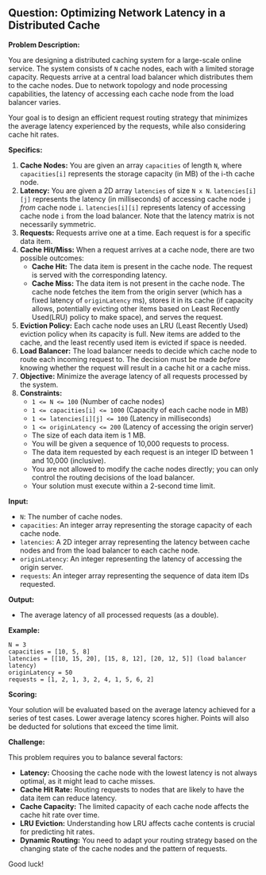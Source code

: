 ## Question: Optimizing Network Latency in a Distributed Cache

**Problem Description:**

You are designing a distributed caching system for a large-scale online service. The system consists of `N` cache nodes, each with a limited storage capacity. Requests arrive at a central load balancer which distributes them to the cache nodes. Due to network topology and node processing capabilities, the latency of accessing each cache node from the load balancer varies.

Your goal is to design an efficient request routing strategy that minimizes the average latency experienced by the requests, while also considering cache hit rates.

**Specifics:**

1.  **Cache Nodes:** You are given an array `capacities` of length `N`, where `capacities[i]` represents the storage capacity (in MB) of the i-th cache node.
2.  **Latency:** You are given a 2D array `latencies` of size `N x N`. `latencies[i][j]` represents the latency (in milliseconds) of accessing cache node `j` *from* cache node `i`. `latencies[i][i]` represents latency of accessing cache node `i` from the load balancer. Note that the latency matrix is not necessarily symmetric.
3.  **Requests:** Requests arrive one at a time. Each request is for a specific data item.
4.  **Cache Hit/Miss:** When a request arrives at a cache node, there are two possible outcomes:
    *   **Cache Hit:** The data item is present in the cache node. The request is served with the corresponding latency.
    *   **Cache Miss:** The data item is not present in the cache node. The cache node fetches the item from the origin server (which has a fixed latency of `originLatency` ms), stores it in its cache (if capacity allows, potentially evicting other items based on Least Recently Used(LRU) policy to make space), and serves the request.
5.  **Eviction Policy:**  Each cache node uses an LRU (Least Recently Used) eviction policy when its capacity is full.  New items are added to the cache, and the least recently used item is evicted if space is needed.
6.  **Load Balancer:** The load balancer needs to decide which cache node to route each incoming request to. The decision must be made *before* knowing whether the request will result in a cache hit or a cache miss.
7.  **Objective:** Minimize the average latency of all requests processed by the system.
8.  **Constraints:**
    *   `1 <= N <= 100` (Number of cache nodes)
    *   `1 <= capacities[i] <= 1000` (Capacity of each cache node in MB)
    *   `1 <= latencies[i][j] <= 100` (Latency in milliseconds)
    *   `1 <= originLatency <= 200` (Latency of accessing the origin server)
    *   The size of each data item is 1 MB.
    *   You will be given a sequence of 10,000 requests to process.
    *   The data item requested by each request is an integer ID between 1 and 10,000 (inclusive).
    *   You are not allowed to modify the cache nodes directly; you can only control the routing decisions of the load balancer.
    *   Your solution must execute within a 2-second time limit.

**Input:**

*   `N`: The number of cache nodes.
*   `capacities`: An integer array representing the storage capacity of each cache node.
*   `latencies`: A 2D integer array representing the latency between cache nodes and from the load balancer to each cache node.
*   `originLatency`: An integer representing the latency of accessing the origin server.
*   `requests`: An integer array representing the sequence of data item IDs requested.

**Output:**

*   The average latency of all processed requests (as a double).

**Example:**

```
N = 3
capacities = [10, 5, 8]
latencies = [[10, 15, 20], [15, 8, 12], [20, 12, 5]] (load balancer latency)
originLatency = 50
requests = [1, 2, 1, 3, 2, 4, 1, 5, 6, 2]
```

**Scoring:**

Your solution will be evaluated based on the average latency achieved for a series of test cases. Lower average latency scores higher. Points will also be deducted for solutions that exceed the time limit.

**Challenge:**

This problem requires you to balance several factors:

*   **Latency:**  Choosing the cache node with the lowest latency is not always optimal, as it might lead to cache misses.
*   **Cache Hit Rate:**  Routing requests to nodes that are likely to have the data item can reduce latency.
*   **Cache Capacity:**  The limited capacity of each cache node affects the cache hit rate over time.
*   **LRU Eviction:**  Understanding how LRU affects cache contents is crucial for predicting hit rates.
*   **Dynamic Routing:**  You need to adapt your routing strategy based on the changing state of the cache nodes and the pattern of requests.

Good luck!
